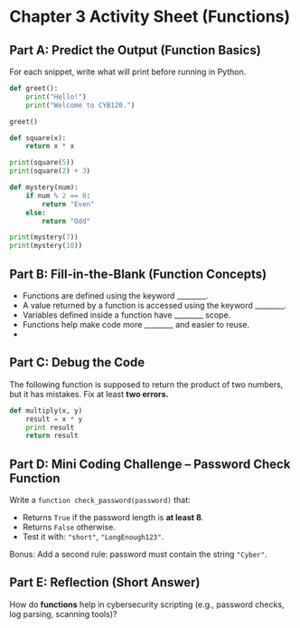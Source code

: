 # Chapter 3 Activity Sheet (Functions)

## Part A: Predict the Output (Function Basics)

For each snippet, write what will print before running in Python.
```python
def greet():
    print("Hello!")
    print("Welcome to CYB120.")

greet()
```
```python
def square(x):
    return x * x

print(square(5))
print(square(2) + 3)
```
```python
def mystery(num):
    if num % 2 == 0:
        return "Even"
    else:
        return "Odd"

print(mystery(7))
print(mystery(10))
```
## Part B: Fill-in-the-Blank (Function Concepts)

- Functions are defined using the keyword ________.
- A value returned by a function is accessed using the keyword ________.
- Variables defined inside a function have ________ scope.
- Functions help make code more ________ and easier to reuse.
- 
## Part C: Debug the Code

The following function is supposed to return the product of two numbers, but it has mistakes.
Fix at least **two errors.**
```python
def multiply(x, y)
    result = x * y
    print result
    return result
```
## Part D: Mini Coding Challenge – Password Check Function

Write a ```function check_password(password)``` that:
- Returns ```True``` if the password length is **at least 8**.
- Returns ```False``` otherwise.
- Test it with: ```"short"```, ```"LongEnough123"```.

Bonus: Add a second rule: password must contain the string ```"Cyber"```.

## Part E: Reflection (Short Answer)

How do **functions** help in cybersecurity scripting (e.g., password checks, log parsing, scanning tools)?
